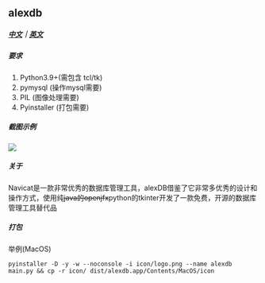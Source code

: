 ## alexdb

##### [中文](./README.CN.md)｜[英文](./README.md)



##### 要求

1. Python3.9+(需包含 tcl/tk)
2. pymysql (操作mysql需要)
3. PIL (图像处理需要)
4. Pyinstaller (打包需要)

##### 截图示例

![](/Users/alex/PycharmProjects/alexdb/example.png)

##### 关于

Navicat是一款非常优秀的数据库管理工具，alexDB借鉴了它非常多优秀的设计和操作方式，使用纯~~java的openjfx~~python的tkinter开发了一款免费，开源的数据库管理工具替代品



##### 打包 

举例(MacOS)

```shell
pyinstaller -D -y -w --noconsole -i icon/logo.png --name alexdb main.py && cp -r icon/ dist/alexdb.app/Contents/MacOS/icon
```

